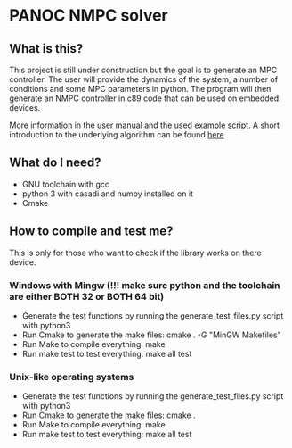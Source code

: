# PANOC NMPC solver
## What is this?
This project is still under construction but the goal is to generate an MPC controller. The user will provide the dynamics of the system, a number of conditions and some MPC parameters in python. The program will then generate an NMPC controller in c89 code that can be used on embedded devices.

More information in the  [user manual](toturial.pdf) and the used [example script](toturial_nmpc_codegen.py). A short introduction to the underlying algorithm can be found [here](PANOC.pdf)

## What do I need?
- GNU toolchain with gcc
- python 3 with casadi and numpy installed on it
- Cmake

## How to compile and test me?
This is only for those who want to check if the library works on there device. 
### Windows with Mingw (!!! make sure python and the toolchain are either BOTH 32 or BOTH 64 bit)
- Generate the test functions by running the generate_test_files.py script with python3
- Run Cmake to generate the make files: cmake . -G "MinGW Makefiles"
- Run Make to compile everything: make
- Run make test to test everything: make all test

### Unix-like operating systems
- Generate the test functions by running the generate_test_files.py script with python3
- Run Cmake to generate the make files: cmake .
- Run Make to compile everything: make
- Run make test to test everything: make all test